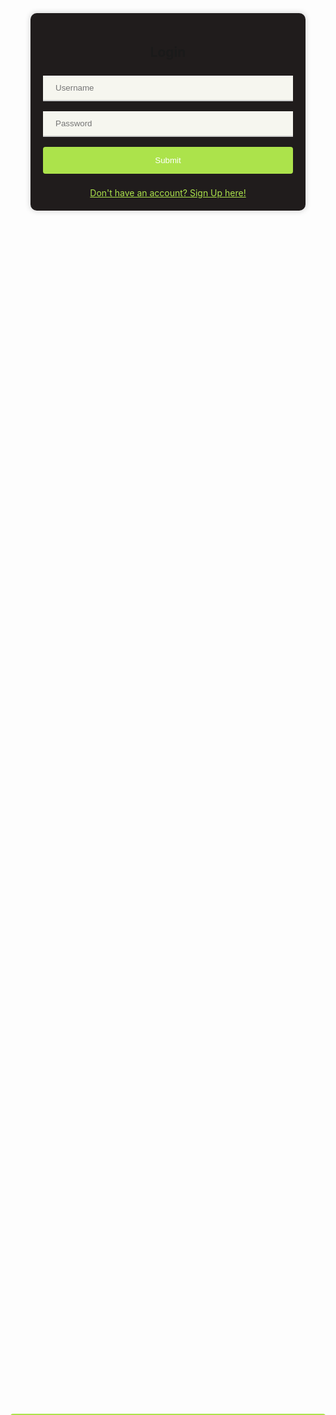 <style>
  .main-container {
    display: flex;
    justify-content: center;
    align-items: center;
    height: 100vh;
    margin-top: -90px;
  }

  .login-container {
    background-color: #201c1c;
    padding: 20px;
    margin-top: -90px;
    border-radius: 10px;
    box-shadow: 0px 0px 10px 0px #ccc;
    width: 400px;
    text-align: center;
  }

  form {
    margin-top: 30px;
  }

  input {
    width: 100%;
    padding: 12px 20px;
    margin: 8px 0;
    box-sizing: border-box;
    border: none;
    border-bottom: 2px solid #ccc;
    background-color: #f6f6ef;
    color: #444;
  }

  button {
    width: 100%;
    background-color: #ace34b;
    color: #fff;
    padding: 14px 20px;
    margin: 8px 0;
    border: none;
    border-radius: 4px;
    cursor: pointer;
  }

  button:hover {
    background-color: #4caf50;
  }

  .signup-link a {
    color: #ace34b;
    text-align: center;
    display: block;
    text-decoration: underline;
  }
</style>


<body>
  <div class="main-container">
    <div class="login-container">
      <form>
        <h2>Login</h2>
        <input type="text" id="input-field" placeholder="Username" required>
        <input type="password" id = "password-field" placeholder="Password" required>
        <button type="submit" value="Submit">Submit</button>
      </form>
          <div class="signup-link">
            <a href="signup">Don't have an account? Sign Up here!</a>
          </div>
        </div>
    </div>
  </div>
</body>

<form>
  <button type="submit" id="submit-button">Submit</button>
</form>

<script>
  const submitButton = document.getElementById("submit-button");
  submitButton.addEventListener("click", function(event) {
    event.preventDefault(); // prevent the form from submitting

    const inputField = document.getElementById("input-field");
    const passwordField = document.getElementById("password-field");
    const data = { input: inputField.value };
    const data2 = { input: passwordField.value };

    fetch("https://CloseGenerousUpgrade.aniketc15.repl.co/submit", {
      method: "POST",
      body: JSON.stringify(data + data2),
      headers: { "Content-Type": "application/json" }
    })
    .then(response => {
      console.log("Success:", response);
    })
    .catch(error => {
      console.error("Error:", error);
    });
  });
</script>
